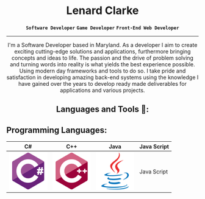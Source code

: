 # <h1 align="center">Lenard Clarke</h1>
<p align="center" dir="auto"><strong><code>Software Developer</code></strong> <strong><code>Game Developer</code></strong> <strong><code>Front-End Web Developer</code></strong></p>
<hr></hr>

<p align="center" dir="auto">I'm a Software Developer based in Maryland. As a developer I aim to create exciting cutting-edge solutions and applications, furthermore bringing concepts and ideas to life. The passion and the drive of problem solving and turning words into reality is what yields the best experience possible. Using modern day frameworks and tools to do so. I take pride and satisfaction in developing amazing back-end systems using the knowledge I have gained over the years to develop ready made deliverables for applications and various projects.</p>

<h2 align="center" dir="auto">Languages and Tools 🧰:</h2>

<h2 dir="auto">Programming Languages:</h2>  

| C# | C++ | Java | Java Script |
| --- | --- | ---- | --- |
| <img src="https://github.com/lsclarke/lsclarke/blob/main/img/csharp.svg" width="100"> | <img src="https://github.com/lsclarke/lsclarke/blob/main/img/cpp.svg" width="100"> | <img src="https://github.com/lsclarke/lsclarke/blob/main/img/java.svg" width="100"> | Java Script |

